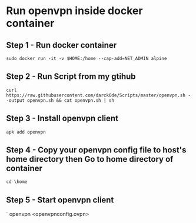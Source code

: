 # Run openvpn inside docker container

## Step 1 - Run docker container
`sudo docker run -it -v $HOME:/home --cap-add=NET_ADMIN alpine `

## Step 2 - Run Script from my gtihub
`curl https://raw.githubusercontent.com/darck0de/Scripts/master/openvpn.sh --output openvpn.sh && cat openvpn.sh | sh`

## Step 3 - Install openvpn client
`apk add openvpn`

## Step 4 - Copy your openvpn config file to host's home directory then Go to home directory of container
` cd \home `

## Step 5 - Start openvpn client
` openvpn <openvpnconfig.ovpn>
